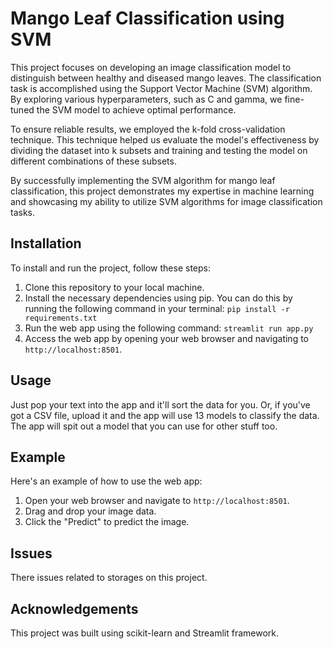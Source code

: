 # Mango Leaf Classification using SVM

This project focuses on developing an image classification model to distinguish between healthy and diseased mango leaves. The classification task is accomplished using the Support Vector Machine (SVM) algorithm. By exploring various hyperparameters, such as C and gamma, we fine-tuned the SVM model to achieve optimal performance.

To ensure reliable results, we employed the k-fold cross-validation technique. This technique helped us evaluate the model's effectiveness by dividing the dataset into k subsets and training and testing the model on different combinations of these subsets.

By successfully implementing the SVM algorithm for mango leaf classification, this project demonstrates my expertise in machine learning and showcasing my ability to utilize SVM algorithms for image classification tasks.

## Installation

To install and run the project, follow these steps:

1. Clone this repository to your local machine.
2. Install the necessary dependencies using pip. You can do this by running the following command in your terminal:
`pip install -r requirements.txt`
3. Run the web app using the following command: `streamlit run app.py`
4. Access the web app by opening your web browser and navigating to `http://localhost:8501`.

## Usage

Just pop your text into the app and it'll sort the data for you. Or, if you've got a CSV file, upload it and the app will use 13 models to classify the data. The app will spit out a model that you can use for other stuff too.

## Example

Here's an example of how to use the web app:

1. Open your web browser and navigate to `http://localhost:8501`.
2. Drag and drop your image data.
3. Click the "Predict" to predict the image.

## Issues

There issues related to storages on this project.

## Acknowledgements

This project was built using scikit-learn and Streamlit framework.
